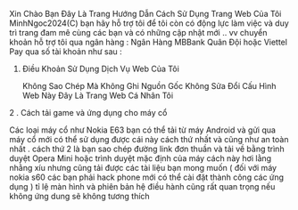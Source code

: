 Xin Chào Bạn Đây Là Trang Hướng Dẫn Cách Sử Dụng Trang Web Của Tôi MinhNgoc2024(C) 
bạn hãy hỗ trợ tôi để tôi còn có động lực làm việc và duy trì trang đam mê cùng các bạn và có những cập nhật mới .. vv chuyển khoản hỗ trợ tôi qua ngân hàng : Ngân Hàng MBBank Quân Đội hoặc Viettel Pay qua số tài khoản như sau : 

 1.  Điều Khoản Sử Dụng Dịch Vụ Web Của Tôi

     Không Sao Chép Mà Không Ghi Nguồn Gốc
     Không Sửa Đổi Cấu Hình Web Này
     Đây Là Trang Web Cá Nhân Tôi

2 . Cách tải game và ứng dụng cho máy cổ 

Các loại máy cổ như Nokia E63 bạn có thể tải từ máy Android và gửi qua máy cổ mới có thể sử dụng được cái này cách thứ nhất và cũng như an toàn nhất . cách thứ 2 là bạn sao chép đường link đơn thuần và tải về bằng trình duyệt Opera Mini hoặc trình duyệt mặc định của máy cách này hơi lằng nhằng xíu nhưng cũng tải được các tài liệu bạn mong muốn ( đối với máy nokia s60 các bạn phải hack phone mới có thể cài đặt thành công các ứng dụng )  tỉ lệ màn hình và phiên bản hệ điều hành cũng rất quan trọng nếu không ứng dung sẽ không tương thích 
 

